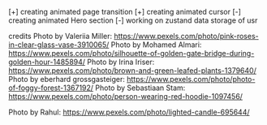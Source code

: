 [+] creating animated page transition
[+] creating animated cursor
[-] creating animated Hero section
[-] working on zustand data storage of usr

credits
Photo by Valeriia Miller: https://www.pexels.com/photo/pink-roses-in-clear-glass-vase-3910065/
Photo by Mohamed Almari: https://www.pexels.com/photo/silhouette-of-golden-gate-bridge-during-golden-hour-1485894/
Photo by Irina Iriser: https://www.pexels.com/photo/brown-and-green-leafed-plants-1379640/
Photo by eberhard grossgasteiger: https://www.pexels.com/photo/photo-of-foggy-forest-1367192/
Photo by Sebastiaan Stam: https://www.pexels.com/photo/person-wearing-red-hoodie-1097456/

Photo by Rahul: https://www.pexels.com/photo/lighted-candle-695644/

